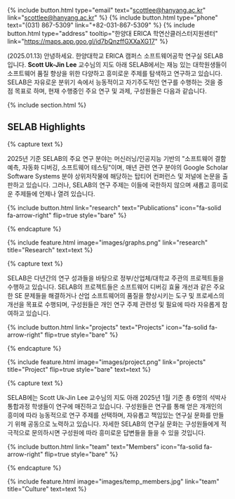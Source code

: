 ---
---

{%
  include button.html
  type="email"
  text="scottlee@hanyang.ac.kr"
  link="scottlee@hanyang.ac.kr"
%}
{%
  include button.html
  type="phone"
  text="(031) 867-5309"
  link="+82-031-867-5309"
%}
{%
  include button.html
  type="address"
  tooltip="한양대 ERICA 학연산클러스터지원센터"
  link="https://maps.app.goo.gl/id7bQnzffGXXaXG17"
%}

(2025.01.13) 안녕하세요. 한양대학교 ERICA 캠퍼스 소프트웨어공학 연구실 SELAB입니다. **Scott Uk-Jin Lee** 교수님의 지도 아래 SELAB에서는 재능 있는 대학원생들이 소프트웨어 품질 향상을 위한 다양하고 흥미로운 주제를 탐색하고 연구하고 있습니다. SELAB은 자유로운 분위기 속에서 능동적이고 자기주도적인 연구를 수행하는 것을 중점 목표로 하며, 현재 수행중인 주요 연구 및 과제, 구성원들은 다음과 같습니다.

{% include section.html %}

## SELAB Highlights

{% capture text %}

2025년 기준 SELAB의 주요 연구 분야는 머신러닝/인공지능 기반의 "소프트웨어 결함 예측, 자동화 디버깅, 소프트웨어 테스팅"이며, 매년 관련 연구 분야의 Google Scholar Software Systems 분야 상위저작물에 해당하는 탑티어 컨퍼런스 및 저널에 논문을 출판하고 있습니다. 그러나, SELAB의 연구 주제는 이들에 국한하지 않으며 새롭고 흥미로운 주제들에 언제나 열려 있습니다.

{%
  include button.html
  link="research"
  text="Publications"
  icon="fa-solid fa-arrow-right"
  flip=true
  style="bare"
%}

{% endcapture %}

{%
  include feature.html
  image="images/graphs.png"
  link="research"
  title="Research"
  text=text
%}

{% capture text %}

SELAB은 다년간의 연구 성과들을 바탕으로 정부/산업체/대학교 주관의 프로젝트들을 수행하고 있습니다. SELAB의 프로젝트들은 소프트웨어 디버깅 효율 개선과 같은 주요한 SE 문제들을 해결하거나 산업 소프트웨어의 품질을 향상시키는 도구 및 프로세스의 개선을 목표로 수행되며, 구성원들은 개인 연구 주제 관련성 및 필요에 따라 자유롭게 참여하고 있습니다.

{%
  include button.html
  link="projects"
  text="Projects"
  icon="fa-solid fa-arrow-right"
  flip=true
  style="bare"
%}

{% endcapture %}

{%
  include feature.html
  image="images/project.png"
  link="projects"
  title="Project"
  flip=true
  style="bare"
  text=text
%}

{% capture text %}

SELAB에는 Scott Uk-Jin Lee 교수님의 지도 아래 2025년 1월 기준 총 6명의 석박사통합과정 학생들이 연구에 매진하고 있습니다. 구성원들은 연구를 통해 얻은 개개인의 흥미에 따라 능동적으로 연구 주제를 선택하며, 자유롭고 책임있는 연구실 문화를 만들기 위해 공동으로 노력하고 있습니다. 자세한 SELAB의 연구실 문화는 구성원들에게 적극적으로 문의하시면 구성원에 따라 흥미로운 답변들을 들을 수 있을 것입니다.

{%
  include button.html
  link="team"
  text="Members"
  icon="fa-solid fa-arrow-right"
  flip=true
  style="bare"
%}

{% endcapture %}

{%
  include feature.html
  image="images/temp_members.jpg"
  link="team"
  title="Culture"
  text=text
%}

